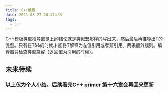 ```yaml
---
title: C++模板
date: 2021-08-27 20:47:33
tags:
  - C++
---
```

C++模板类型推导直觉上的结论就是类似宏那样的写出来，然后最后再推导出T的类型。只有在T&&的时候才能将T解释为左值引用或者非引用。两条额外规则。编译器只检查类型兼容（返回值为引用的时候）。

## 未来待续
### 以上仅为个人小结。后续看完C++ primer 第十六章会再回来更新
